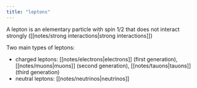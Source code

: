 ```yaml
---
title: "leptons"
---
```

A lepton is an elementary particle with spin 1/2 that does not interact strongly ([[notes/strong interactions|strong interactions]])

Two main types of leptons:
- charged leptons: [[notes/electrons|electrons]] (first generation), [[notes/muons|muons]] (second generation), [[notes/tauons|tauons]] (third generation)
- neutral leptons: [[notes/neutrinos|neutrinos]]

